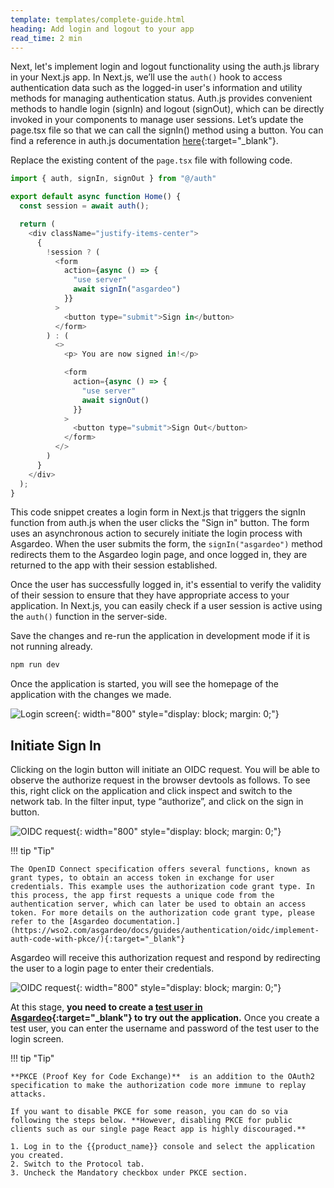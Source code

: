 ```yaml
---
template: templates/complete-guide.html
heading: Add login and logout to your app
read_time: 2 min
---
```

Next, let's implement login and logout functionality using the auth.js library in your Next.js app. In Next.js, we’ll use the `auth()` hook to access authentication data such as the logged-in user's information and utility methods for managing authentication status. Auth.js provides convenient methods to handle login (signIn) and logout (signOut), which can be directly invoked in your components to manage user sessions.
Let’s update the page.tsx file so that we can call the signIn() method using a button. You can find a reference in auth.js documentation [here](https://authjs.dev/getting-started/session-management/login){:target="_blank"}. 


Replace the existing content of the `page.tsx` file with following code. 

```javascript title="page.tsx"
import { auth, signIn, signOut } from "@/auth"

export default async function Home() {
  const session = await auth();

  return (
    <div className="justify-items-center">
      {
        !session ? (
          <form
            action={async () => {
              "use server"
              await signIn("asgardeo")
            }}
          >
            <button type="submit">Sign in</button>
          </form>
        ) : (
          <>
            <p> You are now signed in!</p>

            <form
              action={async () => {
                "use server"
                await signOut()
              }}
            >
              <button type="submit">Sign Out</button>
            </form>
          </>
        )
      }
    </div>
  );
}
```

This code snippet creates a login form in Next.js that triggers the signIn function from auth.js when the user clicks the "Sign in" button. The form uses an asynchronous action to securely initiate the login process with Asgardeo. When the user submits the form, the `signIn("asgardeo")` method redirects them to the Asgardeo login page, and once logged in, they are returned to the app with their session established. 

Once the user has successfully logged in, it's essential to verify the validity of their session to ensure that they have appropriate access to your application. In Next.js, you can easily check if a user session is active using the `auth()` function in the server-side.


Save the changes and re-run the application in development mode if it is not running already.

```bash
npm run dev
```

Once the application is started, you will see the homepage of the application with the changes we made.

![Login screen]({{base_path}}/complete-guides/nextjs/assets/img/image5.png){: width="800" style="display: block; margin: 0;"}


## Initiate Sign In

Clicking on the login button will initiate an OIDC request. You will be able to observe the authorize request in the browser devtools as follows. To see this, right click on the application and click inspect and switch to the network tab. In the filter input, type “authorize”, and click on the sign in button.

![OIDC request]({{base_path}}/complete-guides/nextjs/assets/img/image6.png){: width="800" style="display: block; margin: 0;"}

!!! tip "Tip"

    The OpenID Connect specification offers several functions, known as grant types, to obtain an access token in exchange for user credentials. This example uses the authorization code grant type. In this process, the app first requests a unique code from the authentication server, which can later be used to obtain an access token. For more details on the authorization code grant type, please refer to the [Asgardeo documentation.](https://wso2.com/asgardeo/docs/guides/authentication/oidc/implement-auth-code-with-pkce/){:target="_blank"} 

Asgardeo will receive this authorization request and respond by redirecting the user to a login page to enter their credentials.

![OIDC request]({{base_path}}/complete-guides/nextjs/assets/img/image7.png){: width="800" style="display: block; margin: 0;"}

At this stage, **you need to create a [test user in Asgardeo](https://wso2.com/asgardeo/docs/guides/users/manage-users/#onboard-users){:target="_blank"}  to try out the application.** Once you create a test user, you can enter the username and password of the test user to the login screen.


!!! tip "Tip"

    **PKCE (Proof Key for Code Exchange)**  is an addition to the OAuth2 specification to make the authorization code more immune to replay attacks. 
    
    If you want to disable PKCE for some reason, you can do so via following the steps below. **However, disabling PKCE for public clients such as our single page React app is highly discouraged.**  

    1. Log in to the {{product_name}} console and select the application you created.
    2. Switch to the Protocol tab.
    3. Uncheck the Mandatory checkbox under PKCE section.

